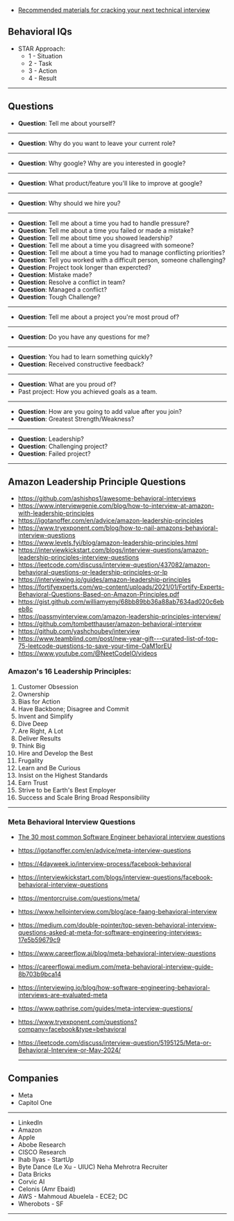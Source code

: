 * [Recommended materials for cracking your next technical interview](https://www.linkedin.com/posts/alexxubyte_systemdesign-coding-interviewtips-activity-7107026458673328128-7kOv/?utm_source=share&utm_medium=member_ios)

## Behavioral IQs
* STAR Approach: 
  * 1 - Situation
  * 2 - Task
  * 3 - Action
  * 4 - Result
***
## Questions

* __Question__: Tell me about yourself?
  
***

* __Question__: Why do you want to leave your current role?
  
***

* __Question__: Why google? Why are you interested in google?

***

* __Question__: What product/feature you'll like to improve at google?
  
***

* __Question__: Why should we hire you?
    
***

* __Question__: Tell me about a time you had to handle pressure?
* __Question__: Tell me about a time you failed or made a mistake?
* __Question__: Tell me about time you showed leadership?
* __Question__: Tell me about a time you disagreed with someone?
* __Question__: Tell me about a time you had to manage conflicting priorities?
* __Question__: Tell you worked with a difficult person, someone challenging?
* __Question__: Project took longer than expercted?
* __Question__: Mistake made?
* __Question__: Resolve a conflict in team?
* __Question__: Managed a conflict?
* __Question__: Tough Challenge?

***

* __Question__: Tell me about a project you're most proud of?
  
***

* __Question__: Do you have any questions for me?
    
***

* __Question__: You had to learn something quickly?
* __Question__: Received constructive feedback?

***

* __Question__: What are you proud of?
 * Past project: How you achieved goals as a team. 

***

* __Question__: How are you going to add value after you join?
* __Question__: Greatest Strength/Weakness?
   
***

* __Question__: Leadership?
* __Question__: Challenging project?
* __Question__: Failed project?

***

## Amazon Leadership Principle Questions
* https://github.com/ashishps1/awesome-behavioral-interviews
* https://www.interviewgenie.com/blog/how-to-interview-at-amazon-with-leadership-principles
* https://igotanoffer.com/en/advice/amazon-leadership-principles
* https://www.tryexponent.com/blog/how-to-nail-amazons-behavioral-interview-questions
* https://www.levels.fyi/blog/amazon-leadership-principles.html
* https://interviewkickstart.com/blogs/interview-questions/amazon-leadership-principles-interview-questions
* https://leetcode.com/discuss/interview-question/437082/amazon-behavioral-questions-or-leadership-principles-or-lp
* https://interviewing.io/guides/amazon-leadership-principles
* https://fortifyexperts.com/wp-content/uploads/2021/01/Fortify-Experts-Behavioral-Questions-Based-on-Amazon-Principles.pdf
* https://gist.github.com/williamyeny/68bb89bb36a88ab7634ad020c6ebeb8c
* https://passmyinterview.com/amazon-leadership-principles-interview/
* https://github.com/tombetthauser/amazon-behavioral-interview
* https://github.com/yashchoubey/interview
* https://www.teamblind.com/post/new-year-gift---curated-list-of-top-75-leetcode-questions-to-save-your-time-OaM1orEU
* https://www.youtube.com/@NeetCodeIO/videos

### Amazon's 16 Leadership Principles:
1. Customer Obsession
2. Ownership
3. Bias for Action
4. Have Backbone; Disagree and Commit
5. Invent and Simplify
6. Dive Deep
7. Are Right, A Lot
8. Deliver Results
9. Think Big
10. Hire and Develop the Best
11. Frugality
12. Learn and Be Curious
13. Insist on the Highest Standards
14. Earn Trust
15. Strive to be Earth's Best Employer
16. Success and Scale Bring Broad Responsibility

***

### Meta Behavioral Interview Questions
* [The 30 most common Software Engineer behavioral interview questions](https://www.techinterviewhandbook.org/behavioral-interview-questions/)
* https://igotanoffer.com/en/advice/meta-interview-questions
* https://4dayweek.io/interview-process/facebook-behavioral
* https://interviewkickstart.com/blogs/interview-questions/facebook-behavioral-interview-questions
* https://mentorcruise.com/questions/meta/
* https://www.hellointerview.com/blog/ace-faang-behavioral-interview
* https://medium.com/double-pointer/top-seven-behavioral-interview-questions-asked-at-meta-for-software-engineering-interviews-17e5b59679c9
* https://www.careerflow.ai/blog/meta-behavioral-interview-questions
* https://careerflowai.medium.com/meta-behavioral-interview-guide-8b703b9bca14
* https://interviewing.io/blog/how-software-engineering-behavioral-interviews-are-evaluated-meta
* https://www.pathrise.com/guides/meta-interview-questions/
* https://www.tryexponent.com/questions?company=facebook&type=behavioral
* https://leetcode.com/discuss/interview-question/5195125/Meta-or-Behavioral-Interview-or-May-2024/

  ***
  
## Companies
* Meta
* Capitol One
*** 
* LinkedIn
* Amazon
* Apple
* Abobe Research
* CISCO Research
* Ihab Ilyas - StartUp
* Byte Dance (Le Xu - UIUC) Neha Mehrotra Recruiter
* Data Bricks
* Corvic AI
* Celonis (Amr Ebaid)
* AWS - Mahmoud Abuelela - ECE2; DC
* Wherobots - SF
*** 
